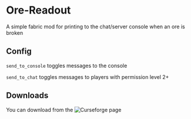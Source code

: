 # Ore-Readout
 A simple fabric mod for printing to the chat/server console when an ore is broken

## Config
`send_to_console` toggles messages to the console

`send_to_chat` toggles messages to players with permission level 2+

## Downloads
You can download from the ![Curseforge page](https://www.curseforge.com/minecraft/mc-mods/ore-readout)